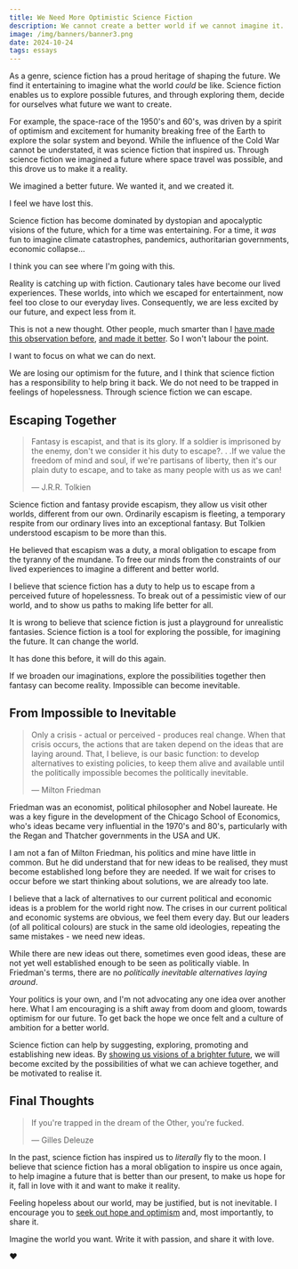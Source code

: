 ```yaml
---
title: We Need More Optimistic Science Fiction
description: We cannot create a better world if we cannot imagine it.
image: /img/banners/banner3.png
date: 2024-10-24
tags: essays
---
```

As a genre, science fiction has a proud heritage of shaping the future. We find it entertaining to imagine what the world _could_ be like. Science fiction enables us to explore possible futures, and through exploring them, decide for ourselves what future we want to create.

For example, the space-race of the 1950's and 60's, was driven by a spirit of optimism and excitement for humanity breaking free of the Earth to explore the solar system and beyond. While the influence of the Cold War cannot be understated, it was science fiction that inspired us. Through science fiction we imagined a future where space travel was possible, and this drove us to make it a reality.

We imagined a better future. We wanted it, and we created it.

I feel we have lost this.

Science fiction has become dominated by dystopian and apocalyptic visions of the future, which for a time was entertaining. For a time, it _was_ fun to imagine climate catastrophes, pandemics, authoritarian governments, economic collapse...

I think you can see where I'm going with this.

Reality is catching up with fiction. Cautionary tales have become our lived experiences. These worlds, into which we escaped for entertainment, now feel too close to our everyday lives. Consequently, we are less excited by our future, and expect less from it.

This is not a new thought. Other people, much smarter than I [have made this observation before](https://ariaste.tumblr.com/post/163500138919/ariaste-the-opposite-of-grimdark-is-hopepunk), [and made it better](https://festive.ninja/one-atom-of-justice-one-molecule-of-mercy-and-the-empire-of-unsheathed-knives-alexandra-rowland/). So I won't labour the point. 

I want to focus on what we can do next. 

We are losing our optimism for the future, and I think that science fiction has a responsibility to help bring it back. We do not need to be trapped in feelings of hopelessness. Through science fiction we can escape.


## Escaping Together

> Fantasy is escapist, and that is its glory. If a soldier is imprisoned by the enemy, don't we consider it his duty to escape?. . .If we value the freedom of mind and soul, if we're partisans of liberty, then it's our plain duty to escape, and to take as many people with us as we can!
> 
> ― J.R.R. Tolkien

Science fiction and fantasy provide escapism, they allow us visit other worlds, different from our own. Ordinarily escapism is fleeting, a temporary respite from our ordinary lives into an exceptional fantasy. But Tolkien understood escapism to be more than this. 

He believed that escapism was a duty, a moral obligation to escape from the tyranny of the mundane. To free our minds from the constraints of our lived experiences to imagine a different and better world.

I believe that science fiction has a duty to help us to escape from a perceived future of hopelessness. To break out of a pessimistic view of our world, and to show us paths to making life better for all. 

It is wrong to believe that science fiction is just a playground for unrealistic fantasies. Science fiction is a tool for exploring the possible, for imagining the future. It can change the world.

It has done this before, it will do this again.

If we broaden our imaginations, explore the possibilities together then fantasy can become reality. Impossible can become inevitable.


## From Impossible to Inevitable

> Only a crisis - actual or perceived - produces real change. When that crisis occurs, the actions that are taken depend on the ideas that are laying around. That, I believe, is our basic function: to develop alternatives to existing policies, to keep them alive and available until the politically impossible becomes the politically inevitable.
>
> ― Milton Friedman

Friedman was an economist, political philosopher and Nobel laureate. He was a key figure in the development of the Chicago School of Economics, who's ideas became very influential in the 1970's and 80's, particularly with the Regan and Thatcher governments in the USA and UK.

I am not a fan of Milton Friedman, his politics and mine have little in common. But he did understand that for new ideas to be realised, they must become established long before they are needed. If we wait for crises to occur before we start thinking about solutions, we are already too late.

I believe that a lack of alternatives to our current political and economic ideas is a problem for the world right now. The crises in our current political and economic systems are obvious, we feel them every day. But our leaders (of all political colours) are stuck in the same old ideologies, repeating the same mistakes - we need new ideas.

While there are new ideas out there, sometimes even good ideas, these are not yet well established enough to be seen as politically viable. In Friedman's terms, there are no _politically inevitable alternatives laying around_.

Your politics is your own, and I'm not advocating any one idea over another here. What I am encouraging is a shift away from doom and gloom, towards optimism for our future. To get back the hope we once felt and a culture of ambition for a better world.

Science fiction can help by suggesting, exploring, promoting and establishing new ideas. By [showing us visions of a brighter future](https://festive.ninja/2019/04/26/the-uses-of-optimism-utopias/), we will become excited by the possibilities of what we can achieve together, and be motivated to realise it.


## Final Thoughts

> If you're trapped in the dream of the Other, you're fucked.
>
> ― Gilles Deleuze

In the past, science fiction has inspired us to _literally_ fly to the moon. I believe that science fiction has a moral obligation to inspire us once again, to help imagine a future that is better than our present, to make us hope for it, fall in love with it and want to make it reality.

Feeling hopeless about our world, may be justified, but is not inevitable. I encourage you to [seek out hope and optimism](https://www.bbc.com/culture/article/20220113-the-sci-fi-genre-offering-radical-hope-for-living-better) and, most importantly, to share it.

Imagine the world you want. Write it with passion, and share it with love.

❤️